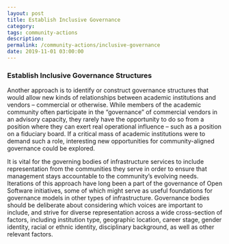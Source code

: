 ```yaml
---
layout: post
title: Establish Inclusive Governance
category: 
tags: community-actions
description: 
permalink: /community-actions/inclusive-governance
date: 2019-11-01 03:00:00
---
```


### Establish Inclusive Governance Structures

Another approach is to identify or construct governance structures that would allow new kinds of relationships between academic institutions and vendors – commercial or otherwise. While members of the academic community often participate in the “governance” of commercial vendors in an advisory capacity, they rarely have the opportunity to do so from a position where they can exert real operational influence – such as a position on a fiduciary board. If a critical mass of academic institutions were to demand such a role, interesting new opportunities for community-aligned governance could be explored.

It is vital for the governing bodies of infrastructure services to include representation from the communities they serve in order to ensure that management stays accountable to the community’s evolving needs. Iterations of this approach have long been a part of the governance of Open Software initiatives, some of which might serve as useful foundations for governance models in other types of infrastructure. Governance bodies should be deliberate about considering which voices are important to include, and strive for diverse representation across a wide cross-section of factors, including institution type, geographic location, career stage, gender identity, racial or ethnic identity, disciplinary background, as well as other relevant factors.
